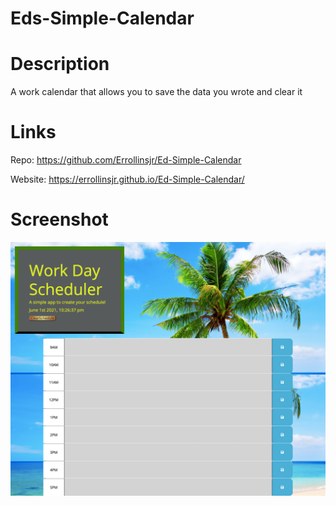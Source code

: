 # Eds-Simple-Calendar

# Description

A work calendar that allows you to save the data you wrote and clear it

# Links

Repo: https://github.com/Errollinsjr/Ed-Simple-Calendar

Website: https://errollinsjr.github.io/Ed-Simple-Calendar/

# Screenshot

![Web Screenshot](./assets/Calendar.png)
